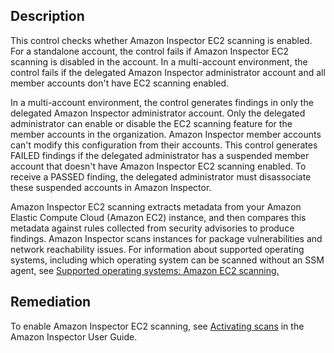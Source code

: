 ## Description

This control checks whether Amazon Inspector EC2 scanning is enabled. For a standalone account, the control fails if Amazon Inspector EC2 scanning is disabled in the account. In a multi-account environment, the control fails if the delegated Amazon Inspector administrator account and all member accounts don't have EC2 scanning enabled.

In a multi-account environment, the control generates findings in only the delegated Amazon Inspector administrator account. Only the delegated administrator can enable or disable the EC2 scanning feature for the member accounts in the organization. Amazon Inspector member accounts can't modify this configuration from their accounts. This control generates FAILED findings if the delegated administrator has a suspended member account that doesn't have Amazon Inspector EC2 scanning enabled. To receive a PASSED finding, the delegated administrator must disassociate these suspended accounts in Amazon Inspector.

Amazon Inspector EC2 scanning extracts metadata from your Amazon Elastic Compute Cloud (Amazon EC2) instance, and then compares this metadata against rules collected from security advisories to produce findings. Amazon Inspector scans instances for package vulnerabilities and network reachability issues. For information about supported operating systems, including which operating system can be scanned without an SSM agent, see [Supported operating systems: Amazon EC2 scanning.](https://docs.aws.amazon.com/inspector/latest/user/supported.html#supported-os-ec2)

## Remediation

To enable Amazon Inspector EC2 scanning, see [Activating scans](https://docs.aws.amazon.com/inspector/latest/user/activate-scans.html#activate-scans-proc) in the Amazon Inspector User Guide.